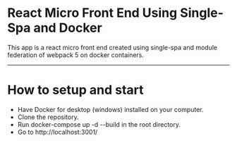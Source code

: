 # React Micro Front End Using Single-Spa and Docker
This app is a react micro front end created using single-spa and module federation of webpack 5 on docker containers.
<hr>

# How to setup and start
* Have Docker for desktop (windows) installed on your computer.
* Clone the repository.
* Run docker-compose up -d --build in the root directory.
* Go to http://localhost:3001/

